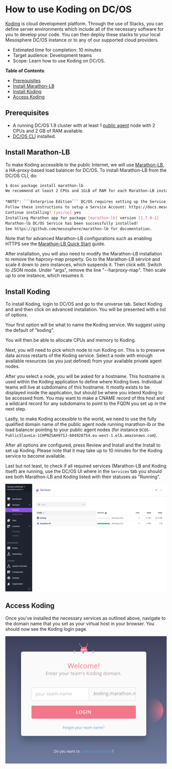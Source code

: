 # How to use Koding on DC/OS

[Koding](https://www.koding.com/) is cloud development platform. Through the use of Stacks, you can define server environments which include all of the necessary software for you to develop your code. You can then deploy these stacks to your local Mesosphere DC/OS instance or to any of our supported cloud providers.

- Estimated time for completion: 10 minutes
- Target audience: Development teams
- Scope: Learn how to use Koding on DC/OS.

**Table of Contents**:

- [Prerequisites](#prerequisites)
- [Install Marathon-LB](#install-marathon-lb)
- [Install Koding](#install-koding)
- [Access Koding](#access-koding)

## Prerequisites

- A running DC/OS 1.9 cluster with at least 1 [public agent](https://dcos.io/docs/1.9/overview/concepts/#public-agent-node) node with 2 CPUs and 2 GB of RAM available.
- [DC/OS CLI](https://dcos.io/docs/1.9/usage/cli/install/) installed.

## Install Marathon-LB

To make Koding accessible to the public Internet, we will use [Marathon-LB](https://github.com/mesosphere/marathon-lb), a HA-proxy-based load balancer for DC/OS. To install Marathon-LB from the DC/OS CLI, do:

```bash
$ dcos package install marathon-lb
We recommend at least 2 CPUs and 1GiB of RAM for each Marathon-LB instance. 

*NOTE*: ```Enterprise Edition``` DC/OS requires setting up the Service Account in all security modes. 
Follow these instructions to setup a Service Account: https://docs.mesosphere.com/administration/id-and-access-mgt/service-auth/mlb-auth/
Continue installing? [yes/no] yes
Installing Marathon app for package [marathon-lb] version [1.7.0-1]
Marathon-lb DC/OS Service has been successfully installed!
See https://github.com/mesosphere/marathon-lb for documentation.
```

Note that for advanced Marathon-LB configurations such as enabling HTTPS see the [Marathon-LB Quick Start](https://dcos.io/docs/1.9/usage/service-discovery/marathon-lb/quickstart/) guide.

After installation, you will also need to modify the Marathon-LB installation to remove the haproxy-map property. Go to the Marathon-LB service and scale it down to zero instances, which suspends it.
Then click edit. Switch to JSON mode. Under "args", remove the line "--harproxy-map". Then scale up to one instance, which resumes it.

## Install Koding

To install Koding, login to DC/OS and go to the universe tab. Select Koding and and then click on advanced installation. You will be presented with a list of options.

Your first option will be what to name the Koding service. We suggest using the default of "koding".

You will then be able to allocate CPUs and memory to Koding.

Next, you will need to pick which node to run Koding on. This is to preserve data across restarts of the Koding service. Select a node with enough available resources (as you just defined) from your available private agent nodes.

After you select a node, you will be asked for a hostname. This hostname is used within the Koding application to define where Koding lives. Individual teams will live at subdomains of this hostname. It mostly exists to be displayed inside the application, but should be where you intend Koding to be accessed from. You may want to make a CNAME record of this host and a wildcard record for any subdomains to point to the FQDN you set up in the next step.

Lastly, to make Koding accessible to the world, we need to use the fully qualified domain name of the public agent node running marathon-lb or the load balancer pointing to your public agent nodes (for instance ```DCOS-PublicSlaveLo-1CHPNZSAH97SJ-604928754.eu-west-1.elb.amazonaws.com```).

After all options are configured, press Review and Install and the Install to set up Koding.  Please note that it may take up to 10 minutes for the Koding service to become available.

Last but not least, to check if all required services (Marathon-LB and Koding itself) are running, use the DC/OS UI where in the `Services` tab you should see both Marathon-LB and Koding listed with their statuses as "Running".

![Marathon deployment post-build configuration](img/kodingservices.png)

## Access Koding

Once you've installed the necessary services as outlined above, navigate to the domain name that you set as your virtual host in your browser. You should now see the Koding login page.

![Koding Login Page](img/kodinglogin.png)
